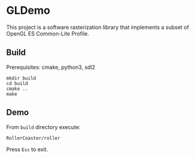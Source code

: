 # GLDemo

This project is a software rasterization library that implements a subset of OpenGL ES Common-Lite Profile.

## Build

Prerequisites: cmake, python3, sdl2

```
mkdir build
cd build
cmake ..
make
```

## Demo

From `build` directory execute:
```
RollerCoaster/roller
```

Press `Esc` to exit.
